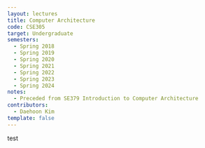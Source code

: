 ```yaml
---
layout: lectures 
title: Computer Architecture
code: CSE305
target: Undergraduate
semesters:
  - Spring 2018
  - Spring 2019
  - Spring 2020
  - Spring 2021
  - Spring 2022
  - Spring 2023
  - Spring 2024
notes:
  - Preceded from SE379 Introduction to Computer Architecture
contributors:
  - Daehoon Kim
template: false
---
```

test